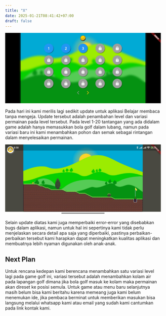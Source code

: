 ```yaml
---
title: "X"
date: 2025-01-21T08:41:42+07:00
draft: false
---
```


![tambah level](/blog/posts/rilis-versi-190-aplikasi-baca-tanpa-eja/new_map.jpeg)

Pada hari ini kami merilis lagi sedikit update untuk aplikasi Belajar membaca tanpa mengeja. Update tersebut adalah penambahan level dan variasi permainan pada level tersebut. Pada level 1-20 tantangan yang ada didalam game adalah hanya memasukkan bola golf dalam lubang, namun pada variasi baru ini kami menambahkan pohon dan semak sebagai rintangan dalam menyelesaikan permainan.

![map baru](/blog/posts/rilis-versi-190-aplikasi-baca-tanpa-eja/new_level.jpeg)

Selain update diatas kami juga memperbaiki error-error yang disebabkan bugs dalam aplikasi, namun untuk hal ini sepertinya kami tidak perlu menjelaskan secara detail apa saja yang diperbaiki, pastinya perbaikan-perbaikan tersebut kami harapkan dapat meningkatkan kualitas aplikasi dan membuatnya lebih nyaman digunakan oleh anak-anak.

## Next Plan

Untuk rencana kedepan kami berencana menambahkan satu variasi level lagi pada game golf ini, variasi tersebut adalah menambahkan kolam air pada lapangan golf dimana jika bola golf masuk ke kolam maka permainan akan direset ke posisi semula. Untuk game atau menu baru selanjutnya masih belum bisa kami beritahu karena memeang juga kami belum menemukan ide, jika pembaca berminat untuk memberikan masukan bisa langsung melalui whatsapp kami atau email yang sudah kami cantumkan pada link kontak kami.


